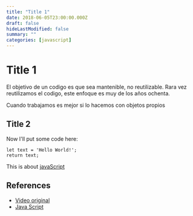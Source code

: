 ```yaml
---
title: "Title 1"
date: 2018-06-05T23:00:00.000Z
draft: false
hideLastModified: false
summary: ""
categories: [javascript]
---
```


Title 1
================================================================================

  El objetivo de un codigo es que sea mantenible, no reutilizable. Rara vez 
  reutilizamos el codigo, este enfoque es muy de los años ochenta.
  
  Cuando trabajamos es mejor si lo hacemos con objetos propios

Title 2
--------------------------------------------------------------------------------

  Now I'll put some code here:
  
  ``````````````````````````````````````````````````````````````````````````````
  let text = 'Hello World!';
  return text;
  ``````````````````````````````````````````````````````````````````````````````
  
  This is about [javaScript]

References
--------------------------------------------------------------------------------

* [Video original][original-video]
* [Java Script][javaScript]


<!-- All links here --> 

[original-video]: https://www.youtube.com/watch?v=hRIU7463Ifo
[javaScript]: https://www.javascript.com/
